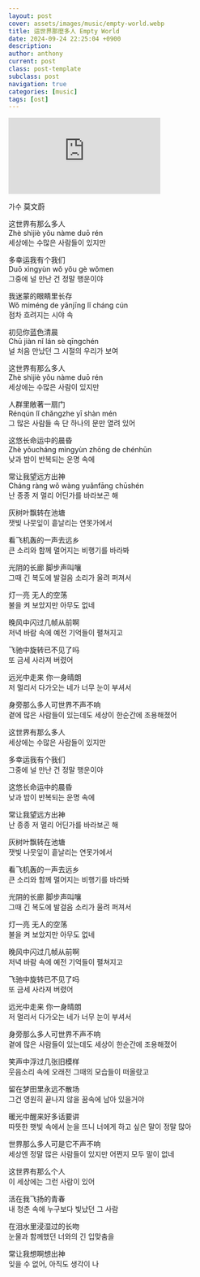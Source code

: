 ```yaml
---
layout: post
cover: assets/images/music/empty-world.webp
title: 這世界那麼多人 Empty World
date: 2024-09-24 22:25:04 +0900
description:
author: anthony
current: post
class: post-template
subclass: post
navigation: true
categories: [music]
tags: [ost]
---
```


<iframe src="https://www.youtube.com/embed/xLscpRjb8DI?controls=0&autoplay=1&loop=1&playlist=xLscpRjb8DI" class="frame-youtube" title="莫文蔚 Karen Mok《這世界那麼多人 Empty World》Official MV - 電影「我要我們在一起」主題曲" frameborder="0" allow="accelerometer; autoplay; clipboard-write; encrypted-media; gyroscope; picture-in-picture; web-share" referrerpolicy="strict-origin-when-cross-origin" allowfullscreen></iframe>

[//]: # ([![這世界那麼多人]&#40;assets/images/music/empty-world.webp#full&#41;]&#40;https://www.youtube.com/watch?app=desktop&v=xLscpRjb8DI&#41;)

가수 莫文蔚

这世界有那么多人  
Zhè shìjiè yǒu nàme duō rén  
세상에는 수많은 사람들이 있지만  

多幸运我有个我们  
Duō xìngyùn wǒ yǒu gè wǒmen  
그중에 널 만난 건 정말 행운이야  

我迷蒙的眼睛里长存  
Wǒ míméng de yǎnjīng lǐ cháng cún  
점차 흐려지는 시야 속  

初见你蓝色清晨  
Chū jiàn nǐ lán sè qīngchén  
널 처음 만났던 그 시절의 우리가 보여  


这世界有那么多人  
Zhè shìjiè yǒu nàme duō rén  
세상에는 수많은 사람이 있지만  

人群里敞著一扇门  
Rénqún lǐ chǎngzhe yī shàn mén  
그 많은 사람들 속 단 하나의 문만 열려 있어  

这悠长命运中的晨昏  
Zhè yōucháng mìngyùn zhōng de chénhūn  
낮과 밤이 반복되는 운명 속에  

常让我望远方出神  
Cháng ràng wǒ wàng yuǎnfāng chūshén  
난 종종 저 멀리 어딘가를 바라보곤 해  


灰树叶飘转在池塘  
잿빛 나뭇잎이 흩날리는 연못가에서  

看飞机轰的一声去远乡  
큰 소리와 함께 멀어지는 비행기를 바라봐  

光阴的长廊 脚步声叫嚷  
그때 긴 복도에 발걸음 소리가 울려 퍼져서  

灯一亮 无人的空荡  
불을 켜 보았지만 아무도 없네  


晚风中闪过几帧从前啊  
저녁 바람 속에 예전 기억들이 펼쳐지고  

飞驰中旋转已不见了吗  
또 금세 사라져 버렸어  

远光中走来 你一身晴朗  
저 멀리서 다가오는 네가 너무 눈이 부셔서  

身旁那么多人可世界不声不响  
곁에 많은 사람들이 있는데도 세상이 한순간에 조용해졌어  


这世界有那么多人  
세상에는 수많은 사람들이 있지만  

多幸运我有个我们  
그중에 널 만난 건 정말 행운이야  

这悠长命运中的晨昏  
낮과 밤이 반복되는 운명 속에  

常让我望远方出神  
난 종종 저 멀리 어딘가를 바라보곤 해  


灰树叶飘转在池塘  
잿빛 나뭇잎이 흩날리는 연못가에서  

看飞机轰的一声去远乡  
큰 소리와 함께 멀어지는 비행기를 바라봐  

光阴的长廊 脚步声叫嚷  
그때 긴 복도에 발걸음 소리가 울려 퍼져서  

灯一亮 无人的空荡  
불을 켜 보았지만 아무도 없네  


晚风中闪过几帧从前啊  
저녁 바람 속에 예전 기억들이 펼쳐지고  

飞驰中旋转已不见了吗  
또 금세 사라져 버렸어  
 
远光中走来 你一身晴朗  
저 멀리서 다가오는 네가 너무 눈이 부셔서  

身旁那么多人可世界不声不响  
곁에 많은 사람들이 있는데도 세상이 한순간에 조용해졌어  


笑声中浮过几张旧模样  
웃음소리 속에 오래전 그때의 모습들이 떠올랐고  

留在梦田里永远不散场  
그건 영원히 끝나지 않을 꿈속에 남아 있을거야  

暖光中醒来好多话要讲  
따뜻한 햇빛 속에서 눈을 뜨니 너에게 하고 싶은 말이 정말 많아  

世界那么多人可是它不声不响  
세상엔 정말 많은 사람들이 있지만 어쩐지 모두 말이 없네  


这世界有那么个人  
이 세상에는 그런 사람이 있어  

活在我飞扬的青春  
내 청춘 속에 누구보다 빛났던 그 사람  

在泪水里浸湿过的长吻  
눈물과 함께했던 너와의 긴 입맞춤을  

常让我想啊想出神  
잊을 수 없어, 아직도 생각이 나  
